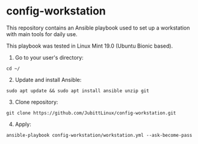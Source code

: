# config-workstation

This repository contains an Ansible playbook used to set up a workstation with main tools for daily use.

This playbook was tested in Linux Mint 19.0 (Ubuntu Bionic based).

1. Go to your user's directory:

```console
cd ~/
```

2. Update and install Ansible:

```console
sudo apt update && sudo apt install ansible unzip git
```

3. Clone repository:

```console
git clone https://github.com/JubittLinux/config-workstation.git
```

4. Apply:

```console
ansible-playbook config-workstation/workstation.yml --ask-become-pass
```
